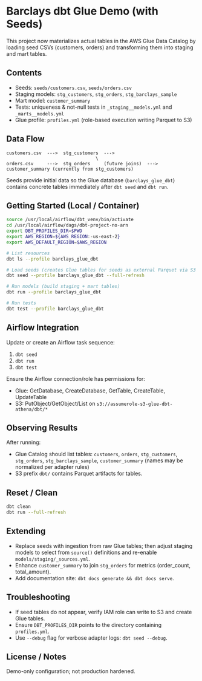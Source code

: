 # Barclays dbt Glue Demo (with Seeds)

This project now materializes actual tables in the AWS Glue Data Catalog by loading seed CSVs (customers, orders) and transforming them into staging and mart tables.

## Contents
- Seeds: `seeds/customers.csv`, `seeds/orders.csv`
- Staging models: `stg_customers`, `stg_orders`, `stg_barclays_sample`
- Mart model: `customer_summary`
- Tests: uniqueness & not-null tests in `_staging__models.yml` and `_marts__models.yml`
- Glue profile: `profiles.yml` (role-based execution writing Parquet to S3)

## Data Flow
```
customers.csv  --->  stg_customers  --->
								 \      
orders.csv     --->  stg_orders     (future joins)  ---> customer_summary (currently from stg_customers)
```
Seeds provide initial data so the Glue database (`barclays_glue_dbt`) contains concrete tables immediately after `dbt seed` and `dbt run`.

## Getting Started (Local / Container)
```bash
source /usr/local/airflow/dbt_venv/bin/activate
cd /usr/local/airflow/dags/dbt-project-no-arn
export DBT_PROFILES_DIR=$PWD
export AWS_REGION=${AWS_REGION:-us-east-2}
export AWS_DEFAULT_REGION=$AWS_REGION

# List resources
dbt ls --profile barclays_glue_dbt

# Load seeds (creates Glue tables for seeds as external Parquet via S3 location)
dbt seed --profile barclays_glue_dbt --full-refresh

# Run models (build staging + mart tables)
dbt run --profile barclays_glue_dbt

# Run tests
dbt test --profile barclays_glue_dbt
```

## Airflow Integration
Update or create an Airflow task sequence:
1. `dbt seed`
2. `dbt run`
3. `dbt test`

Ensure the Airflow connection/role has permissions for:
- Glue: GetDatabase, CreateDatabase, GetTable, CreateTable, UpdateTable
- S3: PutObject/GetObject/List on `s3://assumerole-s3-glue-dbt-athena/dbt/*`

## Observing Results
After running:
- Glue Catalog should list tables: `customers`, `orders`, `stg_customers`, `stg_orders`, `stg_barclays_sample`, `customer_summary` (names may be normalized per adapter rules)
- S3 prefix `dbt/` contains Parquet artifacts for tables.

## Reset / Clean
```bash
dbt clean
dbt run --full-refresh
```

## Extending
- Replace seeds with ingestion from raw Glue tables; then adjust staging models to select from `source()` definitions and re-enable `models/staging/_sources.yml`.
- Enhance `customer_summary` to join `stg_orders` for metrics (order_count, total_amount).
- Add documentation site: `dbt docs generate && dbt docs serve`.

## Troubleshooting
- If seed tables do not appear, verify IAM role can write to S3 and create Glue tables.
- Ensure `DBT_PROFILES_DIR` points to the directory containing `profiles.yml`.
- Use `--debug` flag for verbose adapter logs: `dbt seed --debug`.

## License / Notes
Demo-only configuration; not production hardened.
